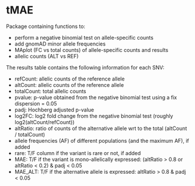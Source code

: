 # tMAE
Package containing functions to:

- perform a negative binomial test on allele-specific counts
- add gnomAD minor allele frequencies
- MAplot (FC vs total counts) of allele-specific counts and results
- allelic counts (ALT vs REF)

The results table contains the following information for each SNV:
- refCount: allelic counts of the reference allele
- altCount: allelic counts of the reference allele
- totalCount: total allelic counts
- pvalue: p-value obtained from the negative binomial test using a fix dispersion = 0.05
- padj: Hochberg adjusted p-value
- log2FC: log2 fold change from the negative binomial test (roughly log2(altCount/refCount))
- altRatio: ratio of counts of the alternative allele wrt to the total (altCount / totalCount)
- allele frequencies (AF) of different populations (and the maximum AF), if added
- rare: T/F column if the variant is rare or not, if added
- MAE: T/F if the variant is mono-allelically expressed: (altRatio > 0.8 or altRatio < 0.2) & padj < 0.05
- MAE_ALT: T/F if the alternative allele is expressed: altRatio > 0.8 & padj < 0.05
